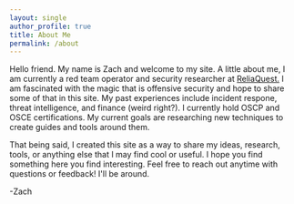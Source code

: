 ```yaml
---
layout: single
author_profile: true
title: About Me
permalink: /about
---
```


Hello friend. My name is Zach and welcome to my site. A little about me, I am currently a red team operator and security researcher at [ReliaQuest.](https://www.reliaquest.com/) I am fascinated with the magic that is offensive security and hope to share some of that in this site. My past experiences include incident respone, threat intelligence, and finance (weird right?). I currently hold OSCP and OSCE certifications. My current goals are researching new techniques to create guides and tools around them. 

That being said, I created this site as a way to share my ideas, research, tools, or anything else that I may find cool or useful. I hope you find something here you find interesting. Feel free to reach out anytime with questions or feedback! I'll be around.

-Zach